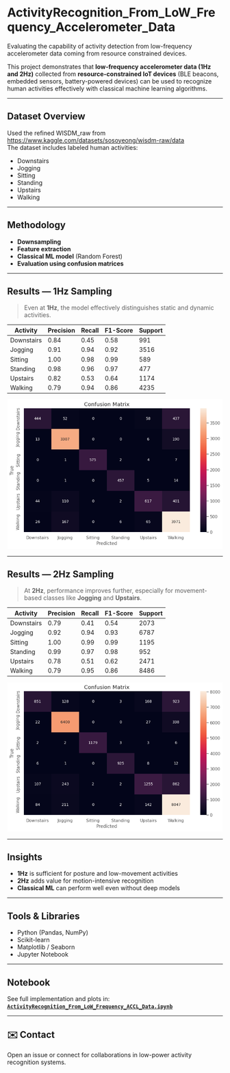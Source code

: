 # ActivityRecognition_From_LoW_Frequency_Accelerometer_Data
Evaluating the capability of activity detection from low-frequency accelerometer data coming from resource constrained devices.

This project demonstrates that **low-frequency accelerometer data (1Hz and 2Hz)** collected from **resource-constrained IoT devices** (BLE beacons, embedded sensors, battery-powered devices) can be used to recognize human activities effectively with classical machine learning algorithms.

---

## Dataset Overview

Used the refined WISDM_raw from https://www.kaggle.com/datasets/sosoyeong/wisdm-raw/data  
The dataset includes labeled human activities:
- Downstairs
- Jogging
- Sitting
- Standing
- Upstairs
- Walking

---

## Methodology

- **Downsampling** 
- **Feature extraction**
- **Classical ML model** (Random Forest)
- **Evaluation using confusion matrices**

---

## Results — 1Hz Sampling

> Even at **1Hz**, the model effectively distinguishes static and dynamic activities.

| Activity   | Precision | Recall | F1-Score | Support |
| ---------- | --------- | ------ | -------- | ------- |
| Downstairs | 0.84      | 0.45   | 0.58     | 991     |
| Jogging    | 0.91      | 0.94   | 0.92     | 3516    |
| Sitting    | 1.00      | 0.98   | 0.99     | 589     |
| Standing   | 0.98      | 0.96   | 0.97     | 477     |
| Upstairs   | 0.82      | 0.53   | 0.64     | 1174    |
| Walking    | 0.79      | 0.94   | 0.86     | 4235    |

![Confusion Matrix at 1Hz](https://github.com/Shakhawat-Fahim/ActivityRecognition_From_LoW_Frequency_Accelerometer_Data/blob/main/conf_Matrix_1Hz.png)

---

## Results — 2Hz Sampling

> At **2Hz**, performance improves further, especially for movement-based classes like **Jogging** and **Upstairs**.

| Activity   | Precision | Recall | F1-Score | Support |
| ---------- | --------- | ------ | -------- | ------- |
| Downstairs | 0.79      | 0.41   | 0.54     | 2073    |
| Jogging    | 0.92      | 0.94   | 0.93     | 6787    |
| Sitting    | 1.00      | 0.99   | 0.99     | 1195    |
| Standing   | 0.99      | 0.97   | 0.98     | 952     |
| Upstairs   | 0.78      | 0.51   | 0.62     | 2471    |
| Walking    | 0.79      | 0.95   | 0.86     | 8486    |

![Confusion Matrix at 2Hz](https://github.com/Shakhawat-Fahim/ActivityRecognition_From_LoW_Frequency_Accelerometer_Data/blob/main/conf_Matrix_2Hz.png)

---

## Insights

- **1Hz** is sufficient for posture and low-movement activities
- **2Hz** adds value for motion-intensive recognition
- **Classical ML** can perform well even without deep models

---

## Tools & Libraries

- Python (Pandas, NumPy)
- Scikit-learn
- Matplotlib / Seaborn
- Jupyter Notebook

---

## Notebook

See full implementation and plots in:
**[`ActivityRecognition_From_LoW_Frequency_ACCL_Data.ipynb`](ActivityRecognition_From_LoW_Frequency_ACCL_Data.ipynb)**


---

## ✉️ Contact

Open an issue or connect for collaborations in low-power activity recognition systems.

